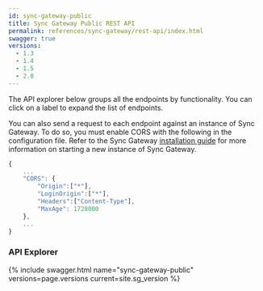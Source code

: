 ```yaml
---
id: sync-gateway-public
title: Sync Gateway Public REST API
permalink: references/sync-gateway/rest-api/index.html
swagger: true
versions:
  - 1.3
  - 1.4
  - 1.5
  - 2.0
---
```


The API explorer below groups all the endpoints by functionality. You can click on a label to expand the list of endpoints.

You can also send a request to each endpoint against an instance of Sync Gateway. To do so, you must enable CORS with the following in the configuration file. Refer to the Sync Gateway [installation guide](../../../installation/sync-gateway/index.html) for more information on starting a new instance of Sync Gateway.

```javascript
{
	...
	"CORS": {
		"Origin":["*"],
		"LoginOrigin":["*"],
		"Headers":["Content-Type"],
		"MaxAge": 1728000
	},
	...
}
```

### API Explorer

{% include swagger.html name="sync-gateway-public" versions=page.versions current=site.sg_version %}